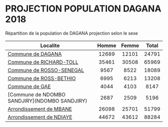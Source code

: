 # PROJECTION POPULATION DAGANA 2018
	
Répartition de la population de DAGANA projection selon le sexe
	
| Localite  | Homme | Femme | Total |
| --------- |:-----:|:-----:|:-----:|
| [Commune de DAGANA](DAGANA) | 12689 | 12101 | 24791 |
| [Commune de RICHARD-TOLL](RICHARD-TOLL) | 35461 | 30508 | 65969 |
| [Commune de ROSSO-SENEGAL](ROSSO-SENEGAL) | 9567 | 8522 | 18089 |
| [Commune de ROSS-BETHIO](ROSS-BETHIO) | 6995 | 6213 | 13208 |
| [Commune de GAE](GAE) | 4044 | 4103 | 8147 |
| [Commune de NDOMBO SANDJIRY](NDOMBO SANDJIRY) | 2687 | 2509 | 5196 |
| [Arrondissement de MBANE](MBANE) | 26098 | 25701 | 51799 |
| [Arrondissement de NDIAYE](NDIAYE) | 44672 | 43612 | 88284 |
